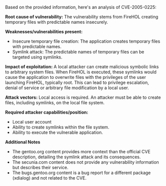 Based on the provided information, here's an analysis of CVE-2005-0225:

**Root cause of vulnerability:**
The vulnerability stems from FireHOL creating temporary files with predictable names insecurely.

**Weaknesses/vulnerabilities present:**
- Insecure temporary file creation: The application creates temporary files with predictable names.
- Symlink attack: The predictable names of temporary files can be targeted using symlinks.

**Impact of exploitation:**
A local attacker can create malicious symbolic links to arbitrary system files. When FireHOL is executed, these symlinks would cause the application to overwrite files with the privileges of the user launching FireHOL, typically root. This can lead to privilege escalation, denial of service or arbitrary file modification by a local user.

**Attack vectors:**
Local access is required. An attacker must be able to create files, including symlinks, on the local file system.

**Required attacker capabilities/position:**
- Local user account
- Ability to create symlinks within the file system.
- Ability to execute the vulnerable application.

**Additional Notes**
- The gentoo.org content provides more context than the official CVE description, detailing the symlink attack and its consequences.
- The secunia.com content does not provide any vulnerability information but describes their service.
- The bugs.gentoo.org content is a bug report for a different package (xdialog) and not related to the CVE.